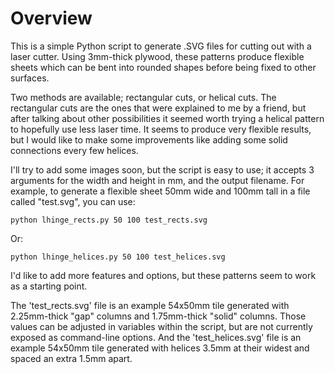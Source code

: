 # Overview

This is a simple Python script to generate .SVG files for cutting out with a laser cutter. Using 3mm-thick plywood, these patterns produce flexible sheets which can be bent into rounded shapes before being fixed to other surfaces.

Two methods are available; rectangular cuts, or helical cuts. The rectangular cuts are the ones that were explained to me by a friend, but after talking about other possibilities it seemed worth trying a helical pattern to hopefully use less laser time. It seems to produce very flexible results, but I would like to make some improvements like adding some solid connections every few helices.

I'll try to add some images soon, but the script is easy to use; it accepts 3 arguments for the width and height in mm, and the output filename. For example, to generate a flexible sheet 50mm wide and 100mm tall in a file called "test.svg", you can use:

    python lhinge_rects.py 50 100 test_rects.svg

Or:

    python lhinge_helices.py 50 100 test_helices.svg

I'd like to add more features and options, but these patterns seem to work as a starting point.

The 'test\_rects.svg' file is an example 54x50mm tile generated with 2.25mm-thick "gap" columns and 1.75mm-thick "solid" columns. Those values can be adjusted in variables within the script, but are not currently exposed as command-line options. And the 'test\_helices.svg' file is an example 54x50mm tile generated with helices 3.5mm at their widest and spaced an extra 1.5mm apart.
